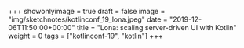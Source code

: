 +++
showonlyimage = true
draft = false
image = "img/sketchnotes/kotlinconf_19_lona.jpeg"
date = "2019-12-06T11:50:00+00:00"
title = "Lona: scaling server-driven UI with Kotlin"
weight = 0
tags = ["kotlinconf-19", "kotlin"]
+++
